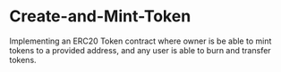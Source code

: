# Create-and-Mint-Token
Implementing an ERC20 Token contract where owner is be able to mint tokens to a provided address, and any user is able to burn and transfer tokens.
